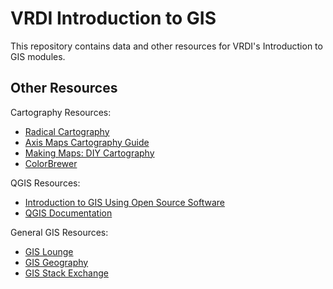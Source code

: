 # VRDI Introduction to GIS

This repository contains data and other resources for VRDI's Introduction to GIS modules. 

## Other Resources

Cartography Resources:
* [Radical Cartography](http://www.radicalcartography.net)
* [Axis Maps Cartography Guide](https://www.axismaps.com/guide/)
* [Making Maps: DIY Cartography](https://makingmaps.net)
* [ColorBrewer](http://colorbrewer2.org/#)

QGIS Resources:
* [Introduction to GIS Using Open Source Software](https://www.baruch.cuny.edu/confluence/display/geoportal/GIS+Practicum)
* [QGIS Documentation](https://docs.qgis.org/testing/en/docs/training_manual/)

General GIS Resources:
* [GIS Lounge](https://www.gislounge.com)
* [GIS Geography](https://gisgeography.com)
* [GIS Stack Exchange](https://gis.stackexchange.com)
